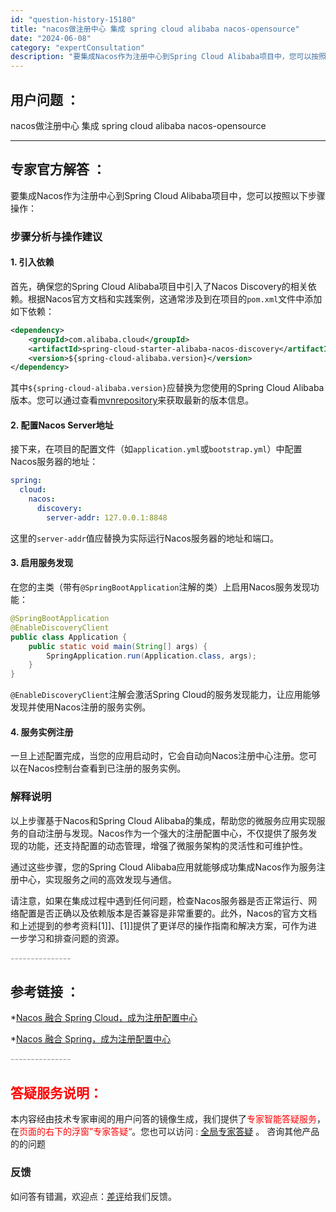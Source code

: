 ```yaml
---
id: "question-history-15180"
title: "nacos做注册中心 集成 spring cloud alibaba nacos-opensource"
date: "2024-06-08"
category: "expertConsultation"
description: "要集成Nacos作为注册中心到Spring Cloud Alibaba项目中，您可以按照以下步骤操作：### 步骤分析与操作建议#### 1. 引入依赖首先，确保您的Spring Cloud Alibaba项目中引入了Nacos Discovery的相关依赖。根据Nacos官方文档和实践案例，这通常"
---
```


## 用户问题 ： 
 nacos做注册中心 集成 spring cloud alibaba nacos-opensource 

---------------
## 专家官方解答 ：

要集成Nacos作为注册中心到Spring Cloud Alibaba项目中，您可以按照以下步骤操作：

### 步骤分析与操作建议

#### 1. 引入依赖
首先，确保您的Spring Cloud Alibaba项目中引入了Nacos Discovery的相关依赖。根据Nacos官方文档和实践案例，这通常涉及到在项目的`pom.xml`文件中添加如下依赖：

```xml
<dependency>
    <groupId>com.alibaba.cloud</groupId>
    <artifactId>spring-cloud-starter-alibaba-nacos-discovery</artifactId>
    <version>${spring-cloud-alibaba.version}</version>
</dependency>
```
其中`${spring-cloud-alibaba.version}`应替换为您使用的Spring Cloud Alibaba版本。您可以通过查看[mvnrepository](https://mvnrepository.com/artifact/com.alibaba.cloud/spring-cloud-starter-alibaba-nacos-discovery)来获取最新的版本信息。

#### 2. 配置Nacos Server地址
接下来，在项目的配置文件（如`application.yml`或`bootstrap.yml`）中配置Nacos服务器的地址：

```yaml
spring:
  cloud:
    nacos:
      discovery:
        server-addr: 127.0.0.1:8848
```
这里的`server-addr`值应替换为实际运行Nacos服务器的地址和端口。

#### 3. 启用服务发现
在您的主类（带有`@SpringBootApplication`注解的类）上启用Nacos服务发现功能：

```java
@SpringBootApplication
@EnableDiscoveryClient
public class Application {
    public static void main(String[] args) {
        SpringApplication.run(Application.class, args);
    }
}
```
`@EnableDiscoveryClient`注解会激活Spring Cloud的服务发现能力，让应用能够发现并使用Nacos注册的服务实例。

#### 4. 服务实例注册
一旦上述配置完成，当您的应用启动时，它会自动向Nacos注册中心注册。您可以在Nacos控制台查看到已注册的服务实例。

### 解释说明
以上步骤基于Nacos和Spring Cloud Alibaba的集成，帮助您的微服务应用实现服务的自动注册与发现。Nacos作为一个强大的注册配置中心，不仅提供了服务发现的功能，还支持配置的动态管理，增强了微服务架构的灵活性和可维护性。

通过这些步骤，您的Spring Cloud Alibaba应用就能够成功集成Nacos作为服务注册中心，实现服务之间的高效发现与通信。

请注意，如果在集成过程中遇到任何问题，检查Nacos服务器是否正常运行、网络配置是否正确以及依赖版本是否兼容是非常重要的。此外，Nacos的官方文档和上述提到的参考资料[$1]]、[$1]]提供了更详尽的操作指南和解决方案，可作为进一步学习和排查问题的资源。


<font color="#949494">---------------</font> 


## 参考链接 ：

*[Nacos 融合 Spring Cloud，成为注册配置中心](https://nacos.io/docs/latest/ecology/use-nacos-with-spring-cloud)
 
 *[Nacos 融合 Spring，成为注册配置中心](https://nacos.io/docs/latest/ecology/use-nacos-with-spring)


 <font color="#949494">---------------</font> 
 


## <font color="#FF0000">答疑服务说明：</font> 

本内容经由技术专家审阅的用户问答的镜像生成，我们提供了<font color="#FF0000">专家智能答疑服务</font>，在<font color="#FF0000">页面的右下的浮窗”专家答疑“</font>。您也可以访问 : [全局专家答疑](https://answer.opensource.alibaba.com/docs/intro) 。 咨询其他产品的的问题

### 反馈
如问答有错漏，欢迎点：[差评](https://ai.nacos.io/user/feedbackByEnhancerGradePOJOID?enhancerGradePOJOId=15200)给我们反馈。
